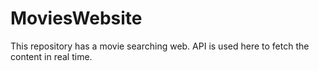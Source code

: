 # MoviesWebsite
This repository has a movie searching web.
API is used here to fetch the content in real time. 
